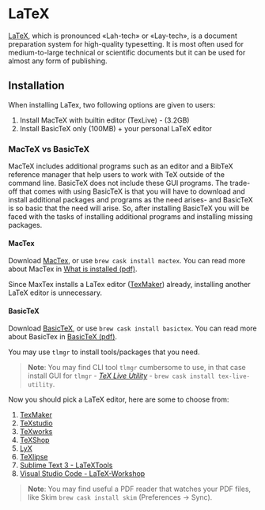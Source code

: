 # LaTeX

[LaTeX](https://www.latex-project.org/about/), which is pronounced «Lah-tech» or «Lay-tech», is a document preparation system for high-quality typesetting. It is most often used for medium-to-large technical or scientific documents but it can be used for almost any form of publishing.

## Installation

When installing LaTex, two following options are given to users:

  1. Install MacTeX with builtin editor (TexLive) - (3.2GB)
  2. Install BasicTeX only (100MB) + your personal LaTeX editor

### MacTeX vs BasicTeX

MacTeX includes additional programs such as an editor and a BibTeX reference manager that help users to work with TeX outside of the command line. BasicTeX does not include these GUI programs. The trade-off that comes with using BasicTeX is that you will have to download and install additional packages and programs as the need arises- and BasicTeX is so basic that the need will arise. So, after installing BasicTeX you will be faced with the tasks of installing additional programs and installing missing packages.

#### MacTex

Download [MacTex](http://www.tug.org/mactex/), or use `brew cask install mactex`.
You can read more about MacTex in [What is installed (pdf)](https://www.tug.org/mactex/What_Is_Installed.pdf).

Since MaxTex installs a LaTex editor ([TexMaker](http://www.xm1math.net/texmaker/download.html)) already, installing another LaTeX editor is unnecessary.

#### BasicTeX

Download [BasicTeX](http://tug.org/mactex/morepackages.html), or use `brew cask install basictex`. You can read more about BasicTex in [BasicTeX (pdf)](http://pages.uoregon.edu/koch/BasicTeX.pdf).

You may use `tlmgr` to install tools/packages that you need.

> **Note**: You may find CLI tool `tlmgr` cumbersome to use, in that case install GUI for `tlmgr` - [*TeX Live Utility*](https://amaxwell.github.io/tlutility/) - `brew cask install tex-live-utility`.

Now you should pick a LaTeX editor, here are some to choose from:

  1. [TexMaker](http://www.xm1math.net/texmaker/)
  2. [TeXstudio](http://texstudio.sourceforge.net/)
  3. [TeXworks](https://github.com/TeXworks/texworks/releases)
  4. [TeXShop](http://pages.uoregon.edu/koch/texshop/)
  5. [LyX](http://www.lyx.org/)
  6. [TeXlipse](http://texlipse.sourceforge.net/)
  7. [Sublime Text 3 - LaTeXTools](https://github.com/SublimeText/LaTeXTools)
  8. [Visual Studio Code - LaTeX-Workshop](https://github.com/James-Yu/LaTeX-Workshop)

> **Note**: You may find useful a PDF reader that watches your PDF files, like Skim `brew cask install skim` (Preferences -> Sync).
